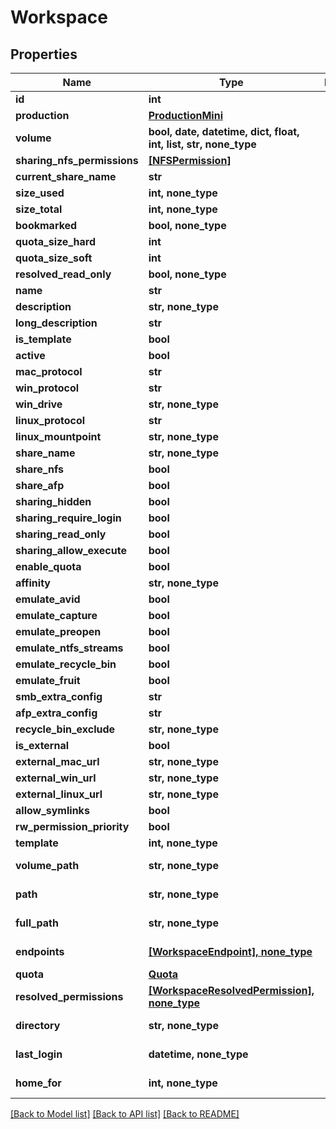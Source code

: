 # Workspace


## Properties

Name | Type | Description | Notes
------------ | ------------- | ------------- | -------------
**id** | **int** |  | 
**production** | [**ProductionMini**](ProductionMini.md) |  | 
**volume** | **bool, date, datetime, dict, float, int, list, str, none_type** |  | 
**sharing_nfs_permissions** | [**[NFSPermission]**](NFSPermission.md) |  | 
**current_share_name** | **str** |  | [readonly] 
**size_used** | **int, none_type** |  | [readonly] 
**size_total** | **int, none_type** |  | [readonly] 
**bookmarked** | **bool, none_type** |  | [readonly] 
**quota_size_hard** | **int** |  | 
**quota_size_soft** | **int** |  | 
**resolved_read_only** | **bool, none_type** |  | [readonly] 
**name** | **str** |  | 
**description** | **str, none_type** |  | 
**long_description** | **str** |  | 
**is_template** | **bool** |  | 
**active** | **bool** |  | 
**mac_protocol** | **str** |  | 
**win_protocol** | **str** |  | 
**win_drive** | **str, none_type** |  | 
**linux_protocol** | **str** |  | 
**linux_mountpoint** | **str, none_type** |  | 
**share_name** | **str, none_type** |  | 
**share_nfs** | **bool** |  | 
**share_afp** | **bool** |  | 
**sharing_hidden** | **bool** |  | 
**sharing_require_login** | **bool** |  | 
**sharing_read_only** | **bool** |  | 
**sharing_allow_execute** | **bool** |  | 
**enable_quota** | **bool** |  | 
**affinity** | **str, none_type** |  | 
**emulate_avid** | **bool** |  | 
**emulate_capture** | **bool** |  | 
**emulate_preopen** | **bool** |  | 
**emulate_ntfs_streams** | **bool** |  | 
**emulate_recycle_bin** | **bool** |  | 
**emulate_fruit** | **bool** |  | 
**smb_extra_config** | **str** |  | 
**afp_extra_config** | **str** |  | 
**recycle_bin_exclude** | **str, none_type** |  | 
**is_external** | **bool** |  | 
**external_mac_url** | **str, none_type** |  | 
**external_win_url** | **str, none_type** |  | 
**external_linux_url** | **str, none_type** |  | 
**allow_symlinks** | **bool** |  | 
**rw_permission_priority** | **bool** |  | 
**template** | **int, none_type** |  | 
**volume_path** | **str, none_type** |  | [optional] [readonly] 
**path** | **str, none_type** |  | [optional] [readonly] 
**full_path** | **str, none_type** |  | [optional] [readonly] 
**endpoints** | [**[WorkspaceEndpoint], none_type**](WorkspaceEndpoint.md) |  | [optional] [readonly] 
**quota** | [**Quota**](Quota.md) |  | [optional] 
**resolved_permissions** | [**[WorkspaceResolvedPermission], none_type**](WorkspaceResolvedPermission.md) |  | [optional] [readonly] 
**directory** | **str, none_type** |  | [optional] [readonly] 
**last_login** | **datetime, none_type** |  | [optional] [readonly] 
**home_for** | **int, none_type** |  | [optional] [readonly] 

[[Back to Model list]](../#documentation-for-models) [[Back to API list]](../#documentation-for-api-endpoints) [[Back to README]](../)


